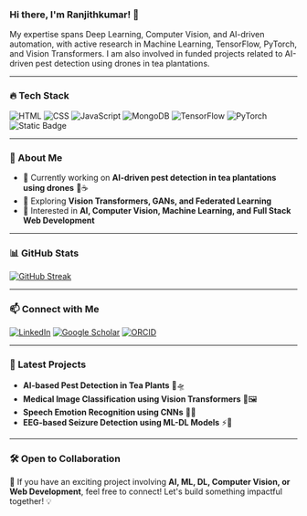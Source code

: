### Hi there, I'm Ranjithkumar! 👋

My expertise spans Deep Learning, Computer Vision, and AI-driven automation, with active research in Machine Learning, TensorFlow, PyTorch, and Vision Transformers. I am also involved in funded projects related to AI-driven pest detection using drones in tea plantations.

---

### 🔥 Tech Stack

![HTML](https://img.shields.io/badge/HTML5-%23E34F26.svg?style=for-the-badge&logo=html5&logoColor=white)
![CSS](https://img.shields.io/badge/CSS3-%231572B6.svg?style=for-the-badge&logo=css3&logoColor=white)
![JavaScript](https://img.shields.io/badge/JavaScript-%23F7DF1E.svg?style=for-the-badge&logo=javascript&logoColor=black)
![MongoDB](https://img.shields.io/badge/MongoDB-%2347A248.svg?style=for-the-badge&logo=mongodb&logoColor=white)
![TensorFlow](https://img.shields.io/badge/TensorFlow-%23FF6F00.svg?style=for-the-badge&logo=tensorflow&logoColor=white)
![PyTorch](https://img.shields.io/badge/PyTorch-%23EE4C2C.svg?style=for-the-badge&logo=pytorch&logoColor=white)
![Static Badge](https://img.shields.io/badge/expo-react%20EF0C2D%20)


---

### 🚀 About Me
- 🔭 Currently working on **AI-driven pest detection in tea plantations using drones** 📡☕
- 🌱 Exploring **Vision Transformers, GANs, and Federated Learning**
- 🎯 Interested in **AI, Computer Vision, Machine Learning, and Full Stack Web Development**

---

### 📊 GitHub Stats
[![GitHub Streak](https://github-readme-streak-stats.herokuapp.com?user=ran0707)](https://git.io/streak-stats)


---

### 📫 Connect with Me
[![LinkedIn](https://img.shields.io/badge/LinkedIn-%230077B5.svg?style=for-the-badge&logo=linkedin&logoColor=white)](www.linkedin.com/in/ranjithkumar2213)
[![Google Scholar](https://img.shields.io/badge/GoogleScholar-%234285F4.svg?style=for-the-badge&logo=googlescholar&logoColor=white)]([https://scholar.google.com/citations?user=your-id](https://scholar.google.com/citations?user=Pr6plXQAAAAJ&hl=en))
[![ORCID](https://img.shields.io/badge/ORCID-%2300A67E.svg?style=for-the-badge&logo=orcid&logoColor=white)](https://orcid.org/0009-0009-5252-2306)

---

### 🎯 Latest Projects
- **AI-based Pest Detection in Tea Plants** 🌱🛸
- **Medical Image Classification using Vision Transformers** 🏥🖼️
- **Speech Emotion Recognition using CNNs** 🎤🧠
- **EEG-based Seizure Detection using ML-DL Models** ⚡🧠

---

### 🛠️ Open to Collaboration
🚀 If you have an exciting project involving **AI, ML, DL, Computer Vision, or Web Development**, feel free to connect! Let's build something impactful together! 💡

